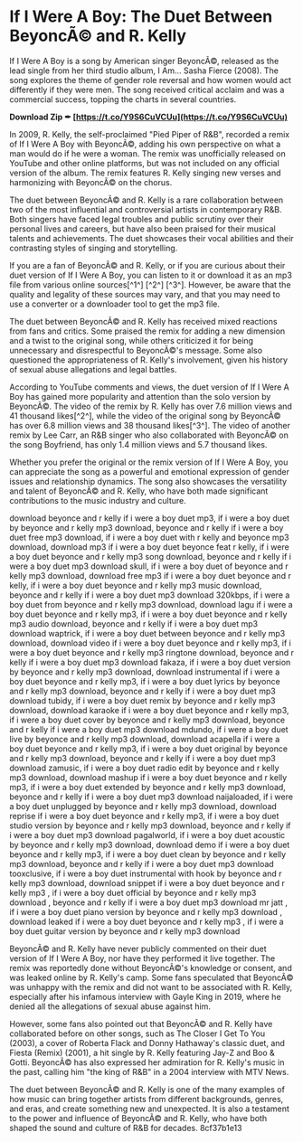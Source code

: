 # If I Were A Boy: The Duet Between BeyoncÃ© and R. Kelly
 
If I Were A Boy is a song by American singer BeyoncÃ©, released as the lead single from her third studio album, I Am... Sasha Fierce (2008). The song explores the theme of gender role reversal and how women would act differently if they were men. The song received critical acclaim and was a commercial success, topping the charts in several countries.
 
**Download Zip ✒ [https://t.co/Y9S6CuVCUu](https://t.co/Y9S6CuVCUu)**


 
In 2009, R. Kelly, the self-proclaimed "Pied Piper of R&B", recorded a remix of If I Were A Boy with BeyoncÃ©, adding his own perspective on what a man would do if he were a woman. The remix was unofficially released on YouTube and other online platforms, but was not included on any official version of the album. The remix features R. Kelly singing new verses and harmonizing with BeyoncÃ© on the chorus.
 
The duet between BeyoncÃ© and R. Kelly is a rare collaboration between two of the most influential and controversial artists in contemporary R&B. Both singers have faced legal troubles and public scrutiny over their personal lives and careers, but have also been praised for their musical talents and achievements. The duet showcases their vocal abilities and their contrasting styles of singing and storytelling.
 
If you are a fan of BeyoncÃ© and R. Kelly, or if you are curious about their duet version of If I Were A Boy, you can listen to it or download it as an mp3 file from various online sources[^1^] [^2^] [^3^]. However, be aware that the quality and legality of these sources may vary, and that you may need to use a converter or a downloader tool to get the mp3 file.
  
The duet between BeyoncÃ© and R. Kelly has received mixed reactions from fans and critics. Some praised the remix for adding a new dimension and a twist to the original song, while others criticized it for being unnecessary and disrespectful to BeyoncÃ©'s message. Some also questioned the appropriateness of R. Kelly's involvement, given his history of sexual abuse allegations and legal battles.
 
According to YouTube comments and views, the duet version of If I Were A Boy has gained more popularity and attention than the solo version by BeyoncÃ©. The video of the remix by R. Kelly has over 7.6 million views and 41 thousand likes[^2^], while the video of the original song by BeyoncÃ© has over 6.8 million views and 38 thousand likes[^3^]. The video of another remix by Lee Carr, an R&B singer who also collaborated with BeyoncÃ© on the song Boyfriend, has only 1.4 million views and 5.7 thousand likes.
 
Whether you prefer the original or the remix version of If I Were A Boy, you can appreciate the song as a powerful and emotional expression of gender issues and relationship dynamics. The song also showcases the versatility and talent of BeyoncÃ© and R. Kelly, who have both made significant contributions to the music industry and culture.
 
download beyonce and r kelly if i were a boy duet mp3,  if i were a boy duet by beyonce and r kelly mp3 download,  beyonce and r kelly if i were a boy duet free mp3 download,  if i were a boy duet with r kelly and beyonce mp3 download,  download mp3 if i were a boy duet beyonce feat r kelly,  if i were a boy duet beyonce and r kelly mp3 song download,  beyonce and r kelly if i were a boy duet mp3 download skull,  if i were a boy duet of beyonce and r kelly mp3 download,  download free mp3 if i were a boy duet beyonce and r kelly,  if i were a boy duet beyonce and r kelly mp3 music download,  beyonce and r kelly if i were a boy duet mp3 download 320kbps,  if i were a boy duet from beyonce and r kelly mp3 download,  download lagu if i were a boy duet beyonce and r kelly mp3,  if i were a boy duet beyonce and r kelly mp3 audio download,  beyonce and r kelly if i were a boy duet mp3 download waptrick,  if i were a boy duet between beyonce and r kelly mp3 download,  download video if i were a boy duet beyonce and r kelly mp3,  if i were a boy duet beyonce and r kelly mp3 ringtone download,  beyonce and r kelly if i were a boy duet mp3 download fakaza,  if i were a boy duet version by beyonce and r kelly mp3 download,  download instrumental if i were a boy duet beyonce and r kelly mp3,  if i were a boy duet lyrics by beyonce and r kelly mp3 download,  beyonce and r kelly if i were a boy duet mp3 download tubidy,  if i were a boy duet remix by beyonce and r kelly mp3 download,  download karaoke if i were a boy duet beyonce and r kelly mp3,  if i were a boy duet cover by beyonce and r kelly mp3 download,  beyonce and r kelly if i were a boy duet mp3 download mdundo,  if i were a boy duet live by beyonce and r kelly mp3 download,  download acapella if i were a boy duet beyonce and r kelly mp3,  if i were a boy duet original by beyonce and r kelly mp3 download,  beyonce and r kelly if i were a boy duet mp3 download zamusic,  if i were a boy duet radio edit by beyonce and r kelly mp3 download,  download mashup if i were a boy duet beyonce and r kelly mp3,  if i were a boy duet extended by beyonce and r kelly mp3 download,  beyonce and r kelly if i were a boy duet mp3 download naijaloaded,  if i were a boy duet unplugged by beyonce and r kelly mp3 download,  download reprise if i were a boy duet beyonce and r kelly mp3,  if i were a boy duet studio version by beyonce and r kelly mp3 download,  beyonce and r kelly if i were a boy duet mp3 download pagalworld,  if i were a boy duet acoustic by beyonce and r kelly mp3 download,  download demo if i were a boy duet beyonce and r kelly mp3,  if i were a boy duet clean by beyonce and r kelly mp3 download,  beyonce and r kelly if i were a boy duet mp3 download tooxclusive,  if i were a boy duet instrumental with hook by beyonce and r kelly mp3 download,  download snippet if i were a boy duet beyonce and r kelly mp3 ,  if i were a boy duet official by beyonce and r kelly mp3 download ,  beyonce and r kelly if i were a boy duet mp3 download mr jatt ,  if i were a boy duet piano version by beyonce and r kelly mp3 download ,  download leaked if i were a boy duet beyonce and r kelly mp3 ,  if i were a boy duet guitar version by beyonce and r kelly mp3 download
  
BeyoncÃ© and R. Kelly have never publicly commented on their duet version of If I Were A Boy, nor have they performed it live together. The remix was reportedly done without BeyoncÃ©'s knowledge or consent, and was leaked online by R. Kelly's camp. Some fans speculated that BeyoncÃ© was unhappy with the remix and did not want to be associated with R. Kelly, especially after his infamous interview with Gayle King in 2019, where he denied all the allegations of sexual abuse against him.
 
However, some fans also pointed out that BeyoncÃ© and R. Kelly have collaborated before on other songs, such as The Closer I Get To You (2003), a cover of Roberta Flack and Donny Hathaway's classic duet, and Fiesta (Remix) (2001), a hit single by R. Kelly featuring Jay-Z and Boo & Gotti. BeyoncÃ© has also expressed her admiration for R. Kelly's music in the past, calling him "the king of R&B" in a 2004 interview with MTV News.
 
The duet between BeyoncÃ© and R. Kelly is one of the many examples of how music can bring together artists from different backgrounds, genres, and eras, and create something new and unexpected. It is also a testament to the power and influence of BeyoncÃ© and R. Kelly, who have both shaped the sound and culture of R&B for decades.
 8cf37b1e13
 
